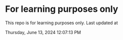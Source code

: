 # For learning purposes only
This repo is for learning purposes only.
Last updated at

Thursday, June 13, 2024 12:07:13 PM

